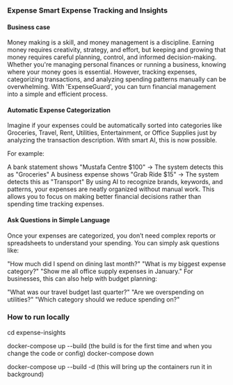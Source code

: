 ### Expense Smart Expense Tracking and Insights 

#### Business case

Money making is a skill, and money management is a discipline.
Earning money requires creativity, strategy, and effort, but keeping and growing that money requires careful planning, control, and informed decision-making. 
Whether you're managing personal finances or running a business, knowing where your money goes is essential. However, tracking expenses, categorizing transactions, and analyzing spending patterns manually can be overwhelming. With 'ExpenseGuard', you can turn financial management into a simple and efficient process.

#### Automatic Expense Categorization
Imagine if your expenses could be automatically sorted into categories like Groceries, Travel, Rent, Utilities, Entertainment, or Office Supplies just by analyzing the transaction description. With smart AI, this is now possible.

For example:

A bank statement shows "Mustafa Centre $100" → The system detects this as "Groceries"
A business expense shows "Grab Ride $15" → The system detects this as "Transport"
By using AI to recognize brands, keywords, and patterns, your expenses are neatly organized without manual work. This allows you to focus on making better financial decisions rather than spending time tracking expenses.

#### Ask Questions in Simple Language

Once your expenses are categorized, you don’t need complex reports or spreadsheets to understand your spending. You can simply ask questions like:

"How much did I spend on dining last month?"
"What is my biggest expense category?"
"Show me all office supply expenses in January."
For businesses, this can also help with budget planning:

"What was our travel budget last quarter?"
"Are we overspending on utilities?"
"Which category should we reduce spending on?"

### How to run locally

cd expense-insights

docker-compose up --build (the build is for the first time and when you change the code or config)
docker-compose down

docker-compose up --build -d (this will bring up the containers run it in background)